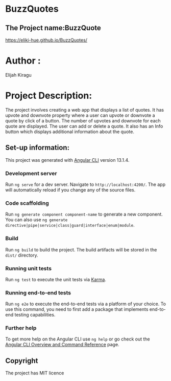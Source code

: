 # BuzzQuotes
## The Project name:BuzzQuote
 https://eliki-hue.github.io/BuzzQuotes/
# Author : 
Elijah Kiragu

# Project Description:
The project involves creating a web app that displays a list of quotes. It has upvote and downvote property where a user can upvote or downvote a quote by click of a button. The number of upvotes and downvote for each quote are displayed. The user can add or delete a quote. It also has an Info button which displays additional information about the quote.

## Set-up information:

This project was generated with [Angular CLI](https://github.com/angular/angular-cli) version 13.1.4.

### Development server

Run `ng serve` for a dev server. Navigate to `http://localhost:4200/`. The app will automatically reload if you change any of the source files.

### Code scaffolding

Run `ng generate component component-name` to generate a new component. You can also use `ng generate directive|pipe|service|class|guard|interface|enum|module`.

### Build

Run `ng build` to build the project. The build artifacts will be stored in the `dist/` directory.

### Running unit tests

Run `ng test` to execute the unit tests via [Karma](https://karma-runner.github.io).

### Running end-to-end tests

Run `ng e2e` to execute the end-to-end tests via a platform of your choice. To use this command, you need to first add a package that implements end-to-end testing capabilities.

### Further help

To get more help on the Angular CLI use `ng help` or go check out the [Angular CLI Overview and Command Reference](https://angular.io/cli) page.
## Copyright
The project has MIT licence
